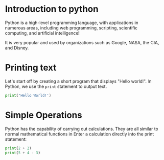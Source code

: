 # Introduction to python

Python is a high-level programming language, with applications in numerous areas, including web programming, scripting, scientific computing, and artificial intelligence!

It is very popular and used by organizations such as Google, NASA, the CIA, and Disney.

# Printing text

Let's start off by creating a short program that displays "Hello world!".
In Python, we use the `print` statement to output text.

```python runnable
print('Hello World!')
```

# Simple Operations

Python has the capability of carrying out calculations.
They are all similar to normal mathematical functions in 
Enter a calculation directly into the print statement:

```python runnable
print(2 + 2)
print(5 + 4 - 3)
```